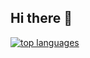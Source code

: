## Hi there 👋

<!--
**kkonat/kkonat** is a ✨ _special_ ✨ repository because its `README.md` (this file) appears on your GitHub profile.

Here are some ideas to get you started:

- 🔭 I’m currently working on ...
- 🌱 I’m currently learning ...
- 👯 I’m looking to collaborate on ...
- 🤔 I’m looking for help with ...
- 💬 Ask me about ...
- 📫 How to reach me: ...
- 😄 Pronouns: ...
- ⚡ Fun fact: ...
-->
[![top languages](https://github-readme-stats.vercel.app/api/top-langs?username=kkonat&theme=algolia&show_icons=true)](https://github.com/kkonat)
